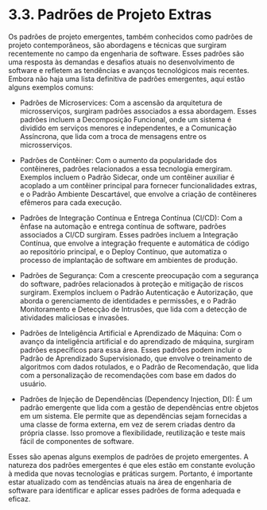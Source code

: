 # 3.3. Padrões de Projeto Extras

Os padrões de projeto emergentes, também conhecidos como padrões de projeto contemporâneos, são abordagens e técnicas que surgiram recentemente no campo da engenharia de software. Esses padrões são uma resposta às demandas e desafios atuais no desenvolvimento de software e refletem as tendências e avanços tecnológicos mais recentes. Embora não haja uma lista definitiva de padrões emergentes, aqui estão alguns exemplos comuns:

- Padrões de Microservices: Com a ascensão da arquitetura de microsserviços, surgiram padrões associados a essa abordagem. Esses padrões incluem a Decomposição Funcional, onde um sistema é dividido em serviços menores e independentes, e a Comunicação Assíncrona, que lida com a troca de mensagens entre os microsserviços.

- Padrões de Contêiner: Com o aumento da popularidade dos contêineres, padrões relacionados a essa tecnologia emergiram. Exemplos incluem o Padrão Sidecar, onde um contêiner auxiliar é acoplado a um contêiner principal para fornecer funcionalidades extras, e o Padrão Ambiente Descartável, que envolve a criação de contêineres efêmeros para cada execução.

- Padrões de Integração Contínua e Entrega Contínua (CI/CD): Com a ênfase na automação e entrega contínua de software, padrões associados a CI/CD surgiram. Esses padrões incluem a Integração Contínua, que envolve a integração frequente e automática de código ao repositório principal, e o Deploy Contínuo, que automatiza o processo de implantação de software em ambientes de produção.

- Padrões de Segurança: Com a crescente preocupação com a segurança do software, padrões relacionados à proteção e mitigação de riscos surgiram. Exemplos incluem o Padrão Autenticação e Autorização, que aborda o gerenciamento de identidades e permissões, e o Padrão Monitoramento e Detecção de Intrusões, que lida com a detecção de atividades maliciosas e invasões.

- Padrões de Inteligência Artificial e Aprendizado de Máquina: Com o avanço da inteligência artificial e do aprendizado de máquina, surgiram padrões específicos para essa área. Esses padrões podem incluir o Padrão de Aprendizado Supervisionado, que envolve o treinamento de algoritmos com dados rotulados, e o Padrão de Recomendação, que lida com a personalização de recomendações com base em dados do usuário.

- Padrões de Injeção de Dependências (Dependency Injection, DI): É um padrão emergente que lida com a gestão de dependências entre objetos em um sistema. Ele permite que as dependências sejam fornecidas a uma classe de forma externa, em vez de serem criadas dentro da própria classe. Isso promove a flexibilidade, reutilização e teste mais fácil de componentes de software.

Esses são apenas alguns exemplos de padrões de projeto emergentes. A natureza dos padrões emergentes é que eles estão em constante evolução à medida que novas tecnologias e práticas surgem. Portanto, é importante estar atualizado com as tendências atuais na área de engenharia de software para identificar e aplicar esses padrões de forma adequada e eficaz.